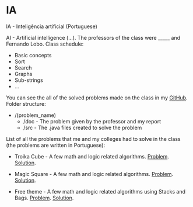 # IA

IA - Inteligência artificial (Portuguese)

AI - Artificial intelligence
(...). The professors of the class were _____ and Fernando Lobo. Class schedule:

* Basic concepts
* Sort
* Search
* Graphs
* Sub-strings
* ...

You can see the all of the solved problems made on the class in my [GitHub](https://github.com/CyrillBrito/IA). Folder structure:

* /(problem_name)
   * /doc - The problem given by the professor and my report
   * /src - The .java files created to solve the problem

List of all the problems that me and my colleges had to solve in the class (the problems are written in Portuguese):

* Troika Cube - A few math and logic related algorithms.
   [Problem](http://htmlpreview.github.io/?https://github.com/CyrillBrito/AED/blob/master/Euclides%2C%20Arquimedes%20e%20Newton/doc/Euclides%2C%20Arquimedes%20e%20Newton.html).
   [Solution](https://github.com/CyrillBrito/AED/tree/master/Euclides%2C%20Arquimedes%20e%20Newton/src).

* Magic Square - A few math and logic related algorithms.
   [Problem](http://htmlpreview.github.io/?https://github.com/CyrillBrito/AED/blob/master/Eratóstenes%20em%20Hanói/doc/Eratóstenes%20em%20Hanói.html).
   [Solution](https://github.com/CyrillBrito/AED/tree/master/Erat%C3%B3stenes%20em%20Han%C3%B3i/src).

* Free theme - A few math and logic related algorithms using Stacks and Bags.
   [Problem](http://htmlpreview.github.io/?https://github.com/CyrillBrito/AED/blob/master/Lukasiewicz/doc/Lukasiewicz.html).
   [Solution](https://github.com/CyrillBrito/AED/tree/master/Lukasiewicz/src).
